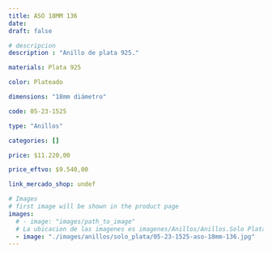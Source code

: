 ```yaml
---
title: ASO 18MM 136
date: 
draft: false

# descripcion
description : "Anillo de plata 925."

materials: Plata 925

color: Plateado

dimensions: "18mm diámetro"

code: 05-23-1525

type: "Anillos"

categories: []

price: $11.220,00

price_eftvo: $9.540,00

link_mercado_shop: undef

# Images
# first image will be shown in the product page
images:
  # - image: "images/path_to_image"
  # La ubicacion de las imagenes es imagenes/Anillos/Anillos.Solo Plata/05-23-1525-aso-18mm-136
  - image: "./images/anillos/solo_plata/05-23-1525-aso-18mm-136.jpg"
---
```

